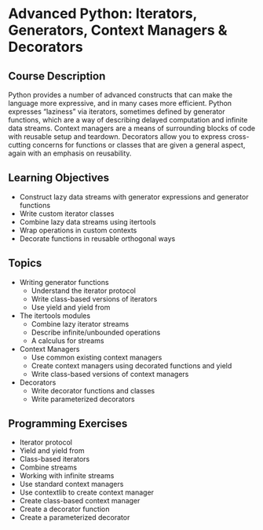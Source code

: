 # Advanced Python: Iterators, Generators, Context Managers & Decorators

## Course Description

Python provides a number of advanced constructs that can make the language more expressive, and in many cases more efficient.  Python expresses “laziness” via iterators, sometimes defined by generator functions, which are a way of describing delayed computation and infinite data streams. Context managers are a means of surrounding blocks of code with reusable setup and teardown.  Decorators allow you to express cross-cutting concerns for functions or classes that are given a general aspect, again with an emphasis on reusability.

## Learning Objectives

* Construct lazy data streams with generator expressions and generator functions
* Write custom iterator classes
* Combine lazy data streams using itertools
* Wrap operations in custom contexts
* Decorate functions in reusable orthogonal ways

## Topics

* Writing generator functions
  * Understand the iterator protocol
  * Write class-based versions of iterators  
  * Use yield and yield from
* The itertools modules
  * Combine lazy iterator streams
  * Describe infinite/unbounded operations
  * A calculus for streams
* Context Managers
  * Use common existing context managers
  * Create context managers using decorated functions and yield
  * Write class-based versions of context managers
* Decorators
  * Write decorator functions and classes
  * Write parameterized decorators


## Programming Exercises

* Iterator protocol
* Yield and yield from
* Class-based iterators
* Combine streams
* Working with infinite streams
* Use standard context managers
* Use contextlib to create context manager
* Create class-based context manager
* Create a decorator function
* Create a parameterized decorator
